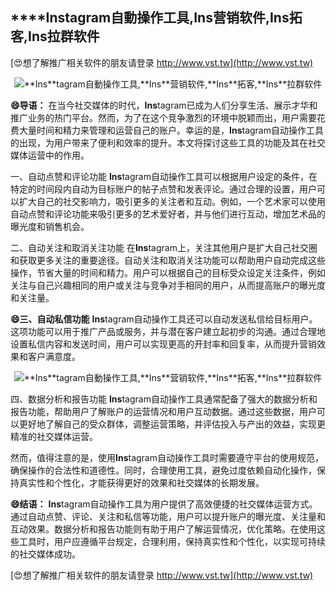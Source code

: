 ## ****Ins**tagram自動操作工具,**Ins**营销软件,**Ins**拓客,**Ins**拉群软件**

[😍想了解推广相关软件的朋友请登录 http://www.vst.tw](http://www.vst.tw)

 <center><img src="https://vst.tw/MP4/tuiguang/png/7.png" alt="**Ins**tagram自動操作工具,**Ins**营销软件,**Ins**拓客,**Ins**拉群软件"></center>

**😄导语：**
在当今社交媒体的时代，**Ins**tagram已成为人们分享生活、展示才华和推广业务的热门平台。然而，为了在这个竞争激烈的环境中脱颖而出，用户需要花费大量时间和精力来管理和运营自己的账户。幸运的是，**Ins**tagram自动操作工具的出现，为用户带来了便利和效率的提升。本文将探讨这些工具的功能及其在社交媒体运营中的作用。

一、自动点赞和评论功能
**Ins**tagram自动操作工具可以根据用户设定的条件，在特定的时间段内自动为目标账户的帖子点赞和发表评论。通过合理的设置，用户可以扩大自己的社交影响力，吸引更多的关注者和互动。例如，一个艺术家可以使用自动点赞和评论功能来吸引更多的艺术爱好者，并与他们进行互动，增加艺术品的曝光度和销售机会。

二、自动关注和取消关注功能
在**Ins**tagram上，关注其他用户是扩大自己社交圈和获取更多关注的重要途径。自动关注和取消关注功能可以帮助用户自动完成这些操作，节省大量的时间和精力。用户可以根据自己的目标受众设定关注条件，例如关注与自己兴趣相同的用户或关注与竞争对手相同的用户，从而提高账户的曝光度和关注量。

**😄三、自动私信功能**
**Ins**tagram自动操作工具还可以自动发送私信给目标用户。这项功能可以用于推广产品或服务，并与潜在客户建立起初步的沟通。通过合理地设置私信内容和发送时间，用户可以实现更高的开封率和回复率，从而提升营销效果和客户满意度。

 <center><img src="https://vst.tw/MP4/tuiguang/png/2.png" alt="**Ins**tagram自動操作工具,**Ins**营销软件,**Ins**拓客,**Ins**拉群软件"></center>

四、数据分析和报告功能
**Ins**tagram自动操作工具通常配备了强大的数据分析和报告功能，帮助用户了解账户的运营情况和用户互动数据。通过这些数据，用户可以更好地了解自己的受众群体，调整运营策略，并评估投入与产出的效益，实现更精准的社交媒体运营。

然而，值得注意的是，使用**Ins**tagram自动操作工具时需要遵守平台的使用规范，确保操作的合法性和道德性。同时，合理使用工具，避免过度依赖自动化操作，保持真实性和个性化，才能获得更好的效果和社交媒体的长期发展。

**😄结语：**
**Ins**tagram自动操作工具为用户提供了高效便捷的社交媒体运营方式。通过自动点赞、评论、关注和私信等功能，用户可以提升账户的曝光度、关注量和互动效果。数据分析和报告功能则有助于用户了解运营情况，优化策略。在使用这些工具时，用户应遵循平台规定，合理利用，保持真实性和个性化，以实现可持续的社交媒体成功。

[😍想了解推广相关软件的朋友请登录 http://www.vst.tw](http://www.vst.tw)



